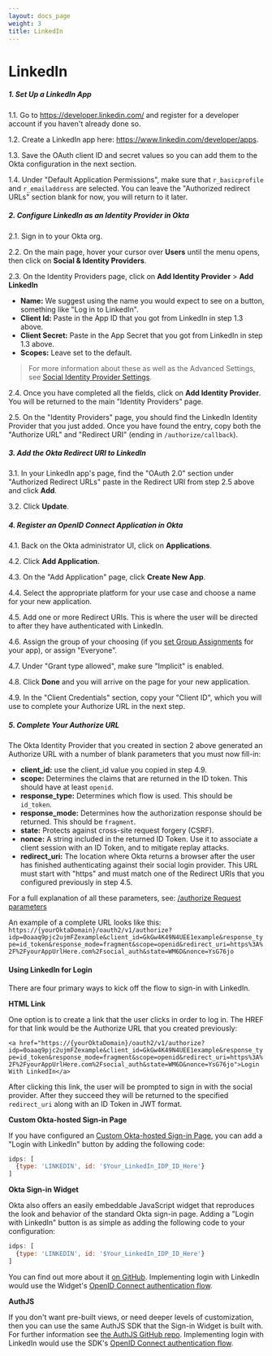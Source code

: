 ```yaml
---
layout: docs_page
weight: 3
title: LinkedIn
---
```


# LinkedIn

##### 1. Set Up a LinkedIn App

1.1. Go to <https://developer.linkedin.com/> and register for a developer account if you haven't already done so.

1.2. Create a LinkedIn app here: <https://www.linkedin.com/developer/apps>.

1.3. Save the OAuth client ID and secret values so you can add them to the Okta configuration in the next section.

1.4. Under "Default Application Permissions", make sure that `r_basicprofile` and `r_emailaddress` are selected. You can leave the "Authorized redirect URLs" section blank for now, you will return to it later.

##### 2. Configure LinkedIn as an Identity Provider in Okta

2.1. Sign in to your Okta org.

2.2. On the main page, hover your cursor over **Users** until the menu opens, then click on **Social & Identity Providers**.

2.3. On the Identity Providers page, click on **Add Identity Provider** > **Add LinkedIn**

* **Name:** We suggest using the name you would expect to see on a button, something like "Log in to LinkedIn".
* **Client Id:** Paste in the App ID that you got from LinkedIn in step 1.3 above.
* **Client Secret:** Paste in the App Secret that you got from LinkedIn in step 1.3 above.
* **Scopes:** Leave set to the default.

> For more information about these as well as the Advanced Settings, see [Social Identity Provider Settings](social-settings).

2.4. Once you have completed all the fields, click on **Add Identity Provider**. You will be returned to the main "Identity Providers" page.

2.5. On the "Identity Providers" page, you should find the LinkedIn Identity Provider that you just added. Once you have found the entry, copy both the "Authorize URL" and "Redirect URI" (ending in `/authorize/callback`).

##### 3. Add the Okta Redirect URI to LinkedIn

3.1. In your LinkedIn app's page, find the "OAuth 2.0" section under "Authorized Redirect URLs" paste in the Redirect URI from step 2.5 above and click **Add**.

3.2. Click **Update**.

##### 4. Register an OpenID Connect Application in Okta

4.1. Back on the Okta administrator UI, click on **Applications**.

4.2. Click **Add Application**.

4.3. On the "Add Application" page, click **Create New App**.

4.4. Select the appropriate platform for your use case and choose a name for your new application.

4.5. Add one or more Redirect URIs. This is where the user will be directed to after they have authenticated with LinkedIn.

4.6. Assign the group of your choosing (if you [set Group Assignments](social-settings) for your app), or assign "Everyone".

4.7. Under "Grant type allowed", make sure "Implicit" is enabled.

4.8. Click **Done** and you will arrive on the page for your new application.

4.9. In the "Client Credentials" section, copy your "Client ID", which you will use to complete your Authorize URL in the next step.

##### 5. Complete Your Authorize URL

The Okta Identity Provider that you created in section 2 above generated an Authorize URL with a number of blank parameters that you must now fill-in:

* **client_id:** use the client_id value you copied in step 4.9.
* **scope:** Determines the claims that are returned in the ID token. This should have at least `openid`.
* **response_type:** Determines which flow is used. This should be `id_token`.
* **response_mode:** Determines how the authorization response should be returned. This should be `fragment`.
* **state:** Protects against cross-site request forgery (CSRF).
* **nonce:** A string included in the returned ID Token. Use it to associate a client session with an ID Token, and to mitigate replay attacks.
* **redirect_uri:** The location where Okta returns a browser after the user has finished authenticating against their social login provider. This URL must start with "https" and must match one of the Redirect URIs that you configured previously in step 4.5.

For a full explanation of all these parameters, see: [/authorize Request parameters](/docs/api/resources/oidc#request-parameters)

An example of a complete URL looks like this: `https://{yourOktaDomain}/oauth2/v1/authorize?idp=0oaaq9pjc2ujmFZexample&client_id=GkGw4K49N4UEE1example&response_type=id_token&response_mode=fragment&scope=openid&redirect_uri=https%3A%2F%2FyourAppUrlHere.com%2Fsocial_auth&state=WM6D&nonce=YsG76jo`

#### Using LinkedIn for Login

There are four primary ways to kick off the flow to sign-in with LinkedIn.

**HTML Link**

One option is to create a link that the user clicks in order to log in. The HREF for that link would be the Authorize URL that you created previously:

`<a href="https://{yourOktaDomain}/oauth2/v1/authorize?idp=0oaaq9pjc2ujmFZexample&client_id=GkGw4K49N4UEE1example&response_type=id_token&response_mode=fragment&scope=openid&redirect_uri=https%3A%2F%2FyourAppUrlHere.com%2Fsocial_auth&state=WM6D&nonce=YsG76jo">Login With LinkedIn</a>`

After clicking this link, the user will be prompted to sign in with the social provider. After they succeed they will be returned to the specified `redirect_uri` along with an ID Token in JWT format.

**Custom Okta-hosted Sign-in Page**

If you have configured an [Custom Okta-hosted Sign-in Page](https://help.okta.com/en/prod/Content/Topics/Settings/custom-okta-hosted-sign-in-page.htm), you can add a "Login with LinkedIn" button by adding the following code:

```js
idps: [
  {type: 'LINKEDIN', id: '$Your_LinkedIn_IDP_ID_Here'}
]
```

**Okta Sign-in Widget**

Okta also offers an easily embeddable JavaScript widget that reproduces the look and behavior of the standard Okta sign-in page. Adding a "Login with LinkedIn" button is as simple as adding the following code to your configuration:

```js
idps: [
  {type: 'LINKEDIN', id: '$Your_LinkedIn_IDP_ID_Here'}
]
```

You can find out more about it [on GitHub](https://github.com/okta/okta-signin-widget#okta-sign-in-widget). Implementing login with LinkedIn would use the Widget's [OpenID Connect authentication flow](https://github.com/okta/okta-signin-widget#openid-connect).

**AuthJS**

If you don't want pre-built views, or need deeper levels of customization, then you can use the same AuthJS SDK that the Sign-in Widget is built with. For further information see [the AuthJS GitHub repo](https://github.com/okta/okta-auth-js#install). Implementing login with LinkedIn would use the SDK's [OpenID Connect authentication flow](https://github.com/okta/okta-auth-js#openid-connect-options).

